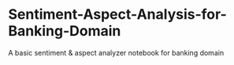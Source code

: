 # Sentiment-Aspect-Analysis-for-Banking-Domain
A basic sentiment &amp; aspect analyzer notebook for banking domain
